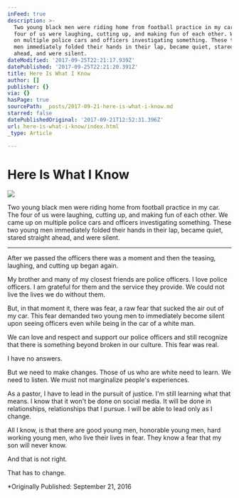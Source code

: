 ```yaml
---
inFeed: true
description: >-
  Two young black men were riding home from football practice in my car. The
  four of us were laughing, cutting up, and making fun of each other. We came up
  on multiple police cars and officers investigating something. These two young
  men immediately folded their hands in their lap, became quiet, stared straight
  ahead, and were silent.
dateModified: '2017-09-25T22:21:17.939Z'
datePublished: '2017-09-25T22:21:20.391Z'
title: Here Is What I Know
author: []
publisher: {}
via: {}
hasPage: true
sourcePath: _posts/2017-09-21-here-is-what-i-know.md
starred: false
datePublishedOriginal: '2017-09-21T12:52:31.396Z'
url: here-is-what-i-know/index.html
_type: Article

---
```

# Here Is What I Know
![](https://the-grid-user-content.s3-us-west-2.amazonaws.com/1f74eb54-6b7f-401c-9826-79d37e491f26.jpg)

Two young black men were riding home from football practice in my car. The four of us were laughing, cutting up, and making fun of each other. We came up on multiple police cars and officers investigating something. These two young men immediately folded their hands in their lap, became quiet, stared straight ahead, and were silent.

---

After we passed the officers there was a moment and then the teasing, laughing, and cutting up began again.

My brother and many of my closest friends are police officers. I love police officers. I am grateful for them and the service they provide. We could not live the lives we do without them.

But, in that moment it, there was fear, a raw fear that sucked the air out of my car. This fear demanded two young men to immediately become silent upon seeing officers even while being in the car of a white man.

We can love and respect and support our police officers and still recognize that there is something beyond broken in our culture. This fear was real.

I have no answers.

But we need to make changes. Those of us who are white need to learn. We need to listen. We must not marginalize people's experiences.

As a pastor, I have to lead in the pursuit of justice. I'm still learning what that means. I know that it won't be done on social media. It will be done in relationships, relationships that I pursue. I will be able to lead only as I change.

All I know, is that there are good young men, honorable young men, hard working young men, who live their lives in fear. They know a fear that my son will never know.

And that is not right.

That has to change.

\*Originally Published: September 21, 2016